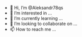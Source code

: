 - 👋 Hi, I’m @Aleksandr78qs
- 👀 I’m interested in ...
- 🌱 I’m currently learning ...
- 💞️ I’m looking to collaborate on ...
- 📫 How to reach me ...

<!---
Aleksandr78qs/Aleksandr78qs is a ✨ special ✨ repository because its `README.md` (this file) appears on your GitHub profile.
You can click the Preview link to take a look at your changes.
--->
